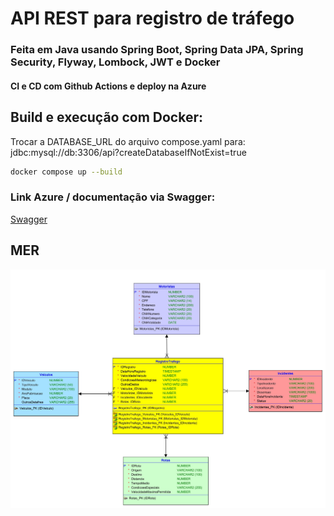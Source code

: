 # API REST para registro de tráfego
### Feita em Java usando Spring Boot, Spring Data JPA, Spring Security, Flyway, Lombock, JWT e Docker
#### CI e CD com Github Actions e deploy na Azure

## Build e execução com Docker:
Trocar a DATABASE_URL do arquivo compose.yaml para: jdbc:mysql://db:3306/api?createDatabaseIfNotExist=true
```sh
docker compose up --build
```

### Link Azure / documentação via Swagger:
[Swagger](https://api-trafego-dev-dda3bhdng8gtaqhk.eastus2-01.azurewebsites.net/swagger-ui/index.html)

## MER
![MER do Banco de Dados](https://github.com/comar80/api-rest-trafego/blob/main/MER.jpg)
